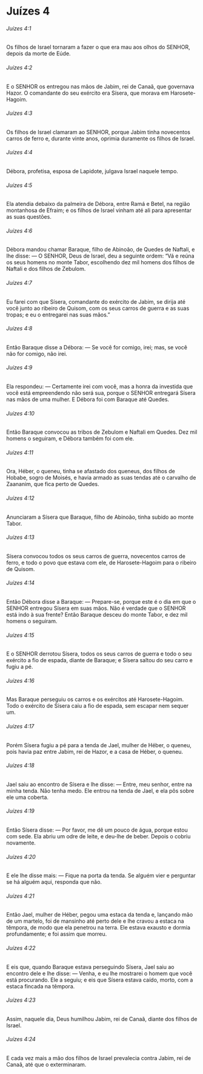 # Juízes 4

###### Juízes 4:1

Os filhos de Israel tornaram a fazer o que era mau aos olhos do SENHOR, depois da morte de Eúde.

###### Juízes 4:2

E o SENHOR os entregou nas mãos de Jabim, rei de Canaã, que governava Hazor. O comandante do seu exército era Sísera, que morava em Harosete-Hagoim.

###### Juízes 4:3

Os filhos de Israel clamaram ao SENHOR, porque Jabim tinha novecentos carros de ferro e, durante vinte anos, oprimia duramente os filhos de Israel.

###### Juízes 4:4

Débora, profetisa, esposa de Lapidote, julgava Israel naquele tempo.

###### Juízes 4:5

Ela atendia debaixo da palmeira de Débora, entre Ramá e Betel, na região montanhosa de Efraim; e os filhos de Israel vinham até ali para apresentar as suas questões.

###### Juízes 4:6

Débora mandou chamar Baraque, filho de Abinoão, de Quedes de Naftali, e lhe disse: — O SENHOR, Deus de Israel, deu a seguinte ordem: “Vá e reúna os seus homens no monte Tabor, escolhendo dez mil homens dos filhos de Naftali e dos filhos de Zebulom.

###### Juízes 4:7

Eu farei com que Sísera, comandante do exército de Jabim, se dirija até você junto ao ribeiro de Quisom, com os seus carros de guerra e as suas tropas; e eu o entregarei nas suas mãos.”

###### Juízes 4:8

Então Baraque disse a Débora: — Se você for comigo, irei; mas, se você não for comigo, não irei.

###### Juízes 4:9

Ela respondeu: — Certamente irei com você, mas a honra da investida que você está empreendendo não será sua, porque o SENHOR entregará Sísera nas mãos de uma mulher. E Débora foi com Baraque até Quedes.

###### Juízes 4:10

Então Baraque convocou as tribos de Zebulom e Naftali em Quedes. Dez mil homens o seguiram, e Débora também foi com ele.

###### Juízes 4:11

Ora, Héber, o queneu, tinha se afastado dos queneus, dos filhos de Hobabe, sogro de Moisés, e havia armado as suas tendas até o carvalho de Zaananim, que fica perto de Quedes.

###### Juízes 4:12

Anunciaram a Sísera que Baraque, filho de Abinoão, tinha subido ao monte Tabor.

###### Juízes 4:13

Sísera convocou todos os seus carros de guerra, novecentos carros de ferro, e todo o povo que estava com ele, de Harosete-Hagoim para o ribeiro de Quisom.

###### Juízes 4:14

Então Débora disse a Baraque: — Prepare-se, porque este é o dia em que o SENHOR entregou Sísera em suas mãos. Não é verdade que o SENHOR está indo à sua frente? Então Baraque desceu do monte Tabor, e dez mil homens o seguiram.

###### Juízes 4:15

E o SENHOR derrotou Sísera, todos os seus carros de guerra e todo o seu exército a fio de espada, diante de Baraque; e Sísera saltou do seu carro e fugiu a pé.

###### Juízes 4:16

Mas Baraque perseguiu os carros e os exércitos até Harosete-Hagoim. Todo o exército de Sísera caiu a fio de espada, sem escapar nem sequer um.

###### Juízes 4:17

Porém Sísera fugiu a pé para a tenda de Jael, mulher de Héber, o queneu, pois havia paz entre Jabim, rei de Hazor, e a casa de Héber, o queneu.

###### Juízes 4:18

Jael saiu ao encontro de Sísera e lhe disse: — Entre, meu senhor, entre na minha tenda. Não tenha medo. Ele entrou na tenda de Jael, e ela pôs sobre ele uma coberta.

###### Juízes 4:19

Então Sísera disse: — Por favor, me dê um pouco de água, porque estou com sede. Ela abriu um odre de leite, e deu-lhe de beber. Depois o cobriu novamente.

###### Juízes 4:20

E ele lhe disse mais: — Fique na porta da tenda. Se alguém vier e perguntar se há alguém aqui, responda que não.

###### Juízes 4:21

Então Jael, mulher de Héber, pegou uma estaca da tenda e, lançando mão de um martelo, foi de mansinho até perto dele e lhe cravou a estaca na têmpora, de modo que ela penetrou na terra. Ele estava exausto e dormia profundamente; e foi assim que morreu.

###### Juízes 4:22

E eis que, quando Baraque estava perseguindo Sísera, Jael saiu ao encontro dele e lhe disse: — Venha, e eu lhe mostrarei o homem que você está procurando. Ele a seguiu; e eis que Sísera estava caído, morto, com a estaca fincada na têmpora.

###### Juízes 4:23

Assim, naquele dia, Deus humilhou Jabim, rei de Canaã, diante dos filhos de Israel.

###### Juízes 4:24

E cada vez mais a mão dos filhos de Israel prevalecia contra Jabim, rei de Canaã, até que o exterminaram.

